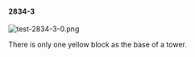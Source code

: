 #### 2834-3
![test-2834-3-0.png](https://github.com/lil-lab/nlvr/raw/master/nlvr/test/images/5/test-2834-3-0.png "test-2834-3-0.png")

There is only one yellow block as the base of a tower.